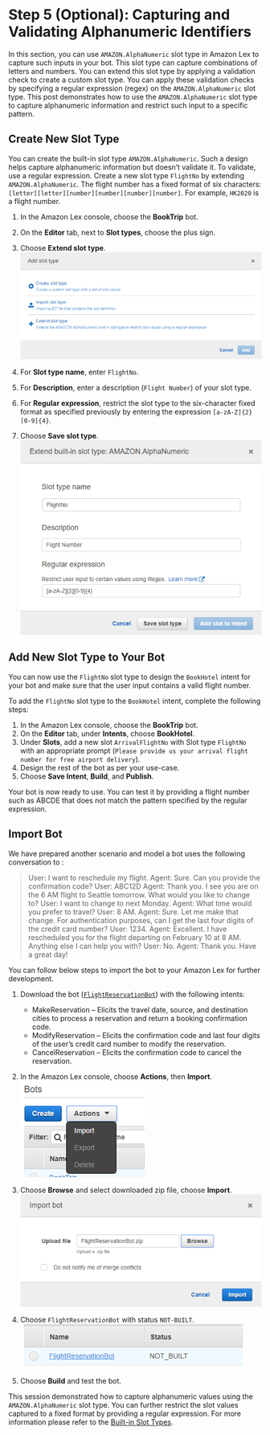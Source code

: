 # Step 5 (Optional): Capturing and Validating Alphanumeric Identifiers

In this section, you can use `AMAZON.AlphaNumeric` slot type in Amazon Lex to capture such inputs in your bot. This slot type can capture combinations of letters and numbers. You can extend this slot type by applying a validation check to create a custom slot type. You can apply these validation checks by specifying a regular expression (regex) on the `AMAZON.AlphaNumeric` slot type. This post demonstrates how to use the `AMAZON.AlphaNumeric` slot type to capture alphanumeric information and restrict such input to a specific pattern.

## Create New Slot Type

You can create the built-in slot type `AMAZON.AlphaNumeric`. Such a design helps capture alphanumeric information but doesn’t validate it. To validate, use a regular expression. Create a new slot type `FlightNo` by extending `AMAZON.AlphaNumeric`. The flight number has a fixed format of six characters: `[letter][letter][number][number][number][number]`. For example, `HK2020` is a flight number.

1. In the Amazon Lex console, choose the **BookTrip** bot.

1. On the **Editor** tab, next to **Slot types**, choose the plus sign.

1. Choose **Extend slot type**.
![](../images/ex3-step5-01.png)

1. For **Slot type name**, enter `FlightNo`.

1. For **Description**, enter a description (`Flight Number`) of your slot type.

1. For **Regular expression**, restrict the slot type to the six-character fixed format as specified previously by entering the expression `[a-zA-Z]{2}[0-9]{4}`.

1. Choose **Save slot type**.  
![](../images/ex3-step5-02.png)


## Add New Slot Type to Your Bot
You can now use the `FlightNo` slot type to design the `BookHotel` intent for your bot and make sure that the user input contains a valid flight number.

To add the `FlightNo` slot type to the `BookHotel` intent, complete the following steps:

1. In the Amazon Lex console, choose the **BookTrip** bot. 
1. On the **Editor** tab, under **Intents**, choose **BookHotel**.
1. Under **Slots**, add a new slot `ArrivalFlightNo` with Slot type `FlightNo` with an appropriate prompt (`Please provide us your arrival flight number for free airport delivery`).
1. Design the rest of the bot as per your use-case.
1. Choose **Save Intent**, **Build**, and **Publish**.

Your bot is now ready to use. You can test it by providing a flight number such as ABCDE that does not match the pattern specified by the regular expression.


## Import Bot
We have prepared another scenario and model a bot uses the following conversation to :
> User: I want to reschedule my flight.
> Agent: Sure. Can you provide the confirmation code?
> User: ABC12D
> Agent: Thank you. I see you are on the 6 AM flight to Seattle tomorrow. What would you like to change to?
> User: I want to change to next Monday.
> Agent: What time would you prefer to travel?
> User: 8 AM.
> Agent: Sure. Let me make that change. For authentication purposes, can I get the last four digits of the credit card number?
> User: 1234.
> Agent: Excellent. I have rescheduled you for the flight departing on February 10 at 8 AM. Anything else I can help you with?
> User: No.
> Agent: Thank you. Have a great day!

You can follow below steps to import the bot to your Amazon Lex for further development.

1. Download the bot ([`FlightReservationBot`](../source/FlightReservationBot.zip)) with the following intents:
   + MakeReservation – Elicits the travel date, source, and destination cities to process a reservation and return a booking confirmation code.
   + ModifyReservation – Elicits the confirmation code and last four digits of the user’s credit card number to modify the reservation.
   + CancelReservation – Elicits the confirmation code to cancel the reservation.

1. In the Amazon Lex console, choose **Actions**, then **Import**.  
![](../images/ex3-step5-03.png)

1. Choose **Browse** and select downloaded zip file, choose **Import**.  
![](../images/ex3-step5-04.png)

1. Choose `FlightReservationBot` with status `NOT-BUILT`.  
![](../images/ex3-step5-05.png)

1. Choose **Build** and test the bot.

This session demonstrated how to capture alphanumeric values using the `AMAZON.AlphaNumeric` slot type. You can further restrict the slot values captured to a fixed format by providing a regular expression. For more information please refer to the [Built-in Slot Types](https://docs.aws.amazon.com/lex/latest/dg/howitworks-builtins-slots.html).
